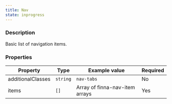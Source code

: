 ```yaml
---
title: Nav
state: inprogress
---
```


### Description

Basic list of navigation items.

### Properties

| Property          | Type     | Example value                  | Required |
| ----------------- | -------- | ------------------------------ | -------- |
| additionalClasses | `string` | `nav-tabs`                     | No       |
| items             | `[]`     | Array of finna-nav-item arrays | Yes      |
